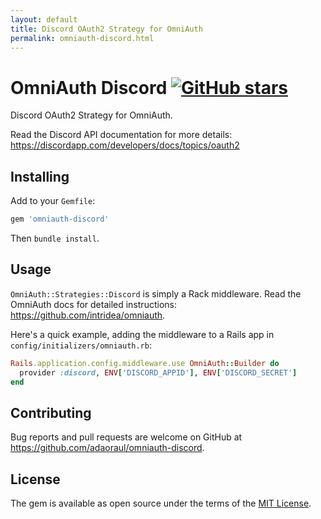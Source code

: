 ```yaml
---
layout: default
title: Discord OAuth2 Strategy for OmniAuth
permalink: omniauth-discord.html
---
```


# OmniAuth Discord [![GitHub stars](https://img.shields.io/github/stars/adaoraul/omniauth-discord.svg?style=social&label=Star&maxAge=2592000)](https://github.com/adaoraul/omniauth-discord)

Discord OAuth2 Strategy for OmniAuth.

Read the Discord API documentation for more details: https://discordapp.com/developers/docs/topics/oauth2

## Installing

Add to your `Gemfile`:

```ruby
gem 'omniauth-discord'
```

Then `bundle install`.

## Usage

`OmniAuth::Strategies::Discord` is simply a Rack middleware. Read the OmniAuth docs for detailed instructions: https://github.com/intridea/omniauth.

Here's a quick example, adding the middleware to a Rails app in `config/initializers/omniauth.rb`:

```ruby
Rails.application.config.middleware.use OmniAuth::Builder do
  provider :discord, ENV['DISCORD_APPID'], ENV['DISCORD_SECRET']
end
```

## Contributing

Bug reports and pull requests are welcome on GitHub at https://github.com/adaoraul/omniauth-discord.


## License

The gem is available as open source under the terms of the [MIT License](http://opensource.org/licenses/MIT).
